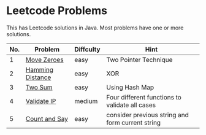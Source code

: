 # Leetcode Problems
This has Leetcode solutions in Java. Most problems have one or more solutions.

No. | Problem | Diffculty | Hint
--- | --- | --- | ---
1 |	[Move Zeroes](https://leetcode.com/problems/move-zeroes/description/) | easy | Two Pointer Technique
2 |	[Hamming Distance](https://leetcode.com/problems/hamming-distance/description/) | easy | XOR
3 |	[Two Sum](https://leetcode.com/problems/two-sum/description/) | easy | Using Hash Map
4 | [Validate IP](https://leetcode.com/problems/validate-ip-address/description/) | medium | Four different functions to validate all cases
5 | [Count and Say](https://leetcode.com/problems/count-and-say/description/) | easy | consider previous string and form current string
